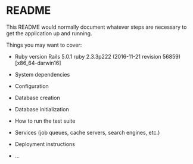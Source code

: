# README

This README would normally document whatever steps are necessary to get the
application up and running.

Things you may want to cover:

* Ruby version
Rails 5.0.1
ruby 2.3.3p222 (2016-11-21 revision 56859) [x86_64-darwin16]

* System dependencies

* Configuration

* Database creation

* Database initialization

* How to run the test suite

* Services (job queues, cache servers, search engines, etc.)

* Deployment instructions

* ...

